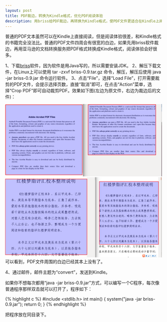 ```yaml
---
layout: post
title: PDF裁边，转换为Kindle格式，优化PDF阅读体验
description: 用briss给PDF裁边，再转换为Kindle格式，使PDF文件更适合在Kindle上阅读  
---
```

普通的PDF文本虽然可以在Kindle上直接阅读，但是阅读体验很差，和Kindle格式的书籍完全没法比。普通的PDF文件四周会有很宽的白边，如果先用briss软件裁边，再用亚马逊的文档转换服务把PDF格式转换成Kindle格式，阅读体验会好很多。

1、下载[briss](http://sourceforge.net/projects/briss/)软件，因为软件是用Java写的，所以需要安装JDK。
2、解压下载文件，在Linux上可以使用 tar -zxvf briss-0.9.tar.gz 命令，解压，解压后使用 java -jar briss-0.9.jar 命令运行软件。
3、点击“File”，选择“Load File”，打开需要裁剪的PDF文件，会提示选择页数，直接“取消”即可，在点击“Action”菜单，选择“Crop PDF”即可自动裁剪PDF。效果如下图(左边为原文件，右边为裁边后的文件)：

![Crop PDF](/images/crop-pdf.png)
![Crop PDF](/images/crop-pdf-2.png)
可以看到，PDF文件周围的白边已经其本上没有了。

4、通过邮件，邮件主题为“convert”，发送到Kindle。


如果你不想每次都用“java -jar briss-0.9.jar”方式，可以编写一个C程序，每次像普通程序那样双击就可以打开了，程序如下：

{% highlight c %}
#include <stdlib.h>
int main()
{
    system("java -jar briss-0.9.jar");
    return 0;
}
{% endhighlight %}

把程序放在同目录下。
